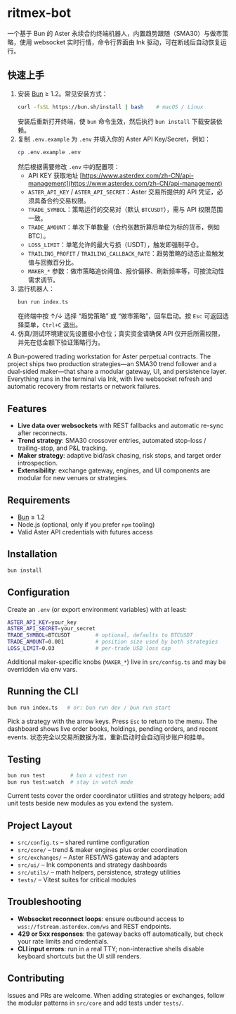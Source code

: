 # ritmex-bot

一个基于 Bun 的 Aster 永续合约终端机器人，内置趋势跟随（SMA30）与做市策略，使用 websocket 实时行情，命令行界面由 Ink 驱动，可在断线后自动恢复运行。

## 快速上手
1. 安装 [Bun](https://bun.com) ≥ 1.2。常见安装方式：
   ```bash
   curl -fsSL https://bun.sh/install | bash    # macOS / Linux
   ```
   安装后重新打开终端，使 `bun` 命令生效，然后执行 `bun install` 下载安装依赖。
2. 复制 `.env.example` 为 `.env` 并填入你的 Aster API Key/Secret，例如：
   ```bash
   cp .env.example .env
   ```
   然后根据需要修改 `.env` 中的配置项：
   - API KEY 获取地址 [https://www.asterdex.com/zh-CN/api-management](https://www.asterdex.com/zh-CN/api-management)
   - `ASTER_API_KEY` / `ASTER_API_SECRET`：Aster 交易所提供的 API 凭证，必须具备合约交易权限。
   - `TRADE_SYMBOL`：策略运行的交易对（默认 `BTCUSDT`），需与 API 权限范围一致。
   - `TRADE_AMOUNT`：单次下单数量（合约张数折算后单位为标的货币，例如 BTC）。
   - `LOSS_LIMIT`：单笔允许的最大亏损（USDT），触发即强制平仓。
   - `TRAILING_PROFIT` / `TRAILING_CALLBACK_RATE`：趋势策略的动态止盈触发值与回撤百分比。
   - `MAKER_*` 参数：做市策略追价阈值、报价偏移、刷新频率等，可按流动性需求调节。
3. 运行机器人：
   ```bash
   bun run index.ts
   ```
   在终端中按 ↑/↓ 选择 “趋势策略” 或 “做市策略”，回车启动。按 `Esc` 可返回选择菜单，`Ctrl+C` 退出。
4. 仿真/测试环境建议先设置极小仓位；真实资金请确保 API 仅开启所需权限，并先在低金额下验证策略行为。

A Bun-powered trading workstation for Aster perpetual contracts. The project ships two production strategies—an SMA30 trend follower and a dual-sided maker—that share a modular gateway, UI, and persistence layer. Everything runs in the terminal via Ink, with live websocket refresh and automatic recovery from restarts or network failures.

## Features
- **Live data over websockets** with REST fallbacks and automatic re-sync after reconnects.
- **Trend strategy**: SMA30 crossover entries, automated stop-loss / trailing-stop, and P&L tracking.
- **Maker strategy**: adaptive bid/ask chasing, risk stops, and target order introspection.
- **Extensibility**: exchange gateway, engines, and UI components are modular for new venues or strategies.

## Requirements
- [Bun](https://bun.com) ≥ 1.2
- Node.js (optional, only if you prefer `npm` tooling)
- Valid Aster API credentials with futures access

## Installation
```bash
bun install
```

## Configuration
Create an `.env` (or export environment variables) with at least:
```bash
ASTER_API_KEY=your_key
ASTER_API_SECRET=your_secret
TRADE_SYMBOL=BTCUSDT        # optional, defaults to BTCUSDT
TRADE_AMOUNT=0.001          # position size used by both strategies
LOSS_LIMIT=0.03             # per-trade USD loss cap
```
Additional maker-specific knobs (`MAKER_*`) live in `src/config.ts` and may be overridden via env vars.

## Running the CLI
```bash
bun run index.ts   # or: bun run dev / bun run start
```
Pick a strategy with the arrow keys. Press `Esc` to return to the menu. The dashboard shows live order books, holdings, pending orders, and recent events. 状态完全以交易所数据为准，重新启动时会自动同步账户和挂单。

## Testing
```bash
bun run test        # bun x vitest run
bun run test:watch  # stay in watch mode
```
Current tests cover the order coordinator utilities and strategy helpers; add unit tests beside new modules as you extend the system.

## Project Layout
- `src/config.ts` – shared runtime configuration
- `src/core/` – trend & maker engines plus order coordination
- `src/exchanges/` – Aster REST/WS gateway and adapters
- `src/ui/` – Ink components and strategy dashboards
- `src/utils/` – math helpers, persistence, strategy utilities
- `tests/` – Vitest suites for critical modules

## Troubleshooting
- **Websocket reconnect loops**: ensure outbound access to `wss://fstream.asterdex.com/ws` and REST endpoints.
- **429 or 5xx responses**: the gateway backs off automatically, but check your rate limits and credentials.
- **CLI input errors**: run in a real TTY; non-interactive shells disable keyboard shortcuts but the UI still renders.

## Contributing
Issues and PRs are welcome. When adding strategies or exchanges, follow the modular patterns in `src/core` and add tests under `tests/`.
